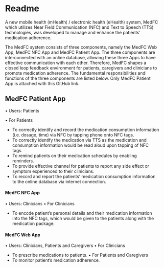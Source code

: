 # Readme

A new mobile health (mHealth) / electronic health (eHealth) system, MedFC which utilizes Near Field Communication (NFC) and Text to Speech (TTS) technologies, was developed to manage and enhance the patients’ medication adherence. 

The MedFC system consists of three components, namely the MedFC Web App, MedFC NFC App and MedFC Patient App. The three components are interconnected with an online database, allowing these three Apps to have effective communication with each other. Therefore, MedFC shapes a closed loop feedback environment for patients, caregivers and clinicians to promote medication adherence. The fundamental responsibilities and functions of the three components are listed below. Only MedFC Patient App is attached with this GitHub link.

## MedFC Patient App
• Users: Patients 

• For Patients
- To correctly identify and record the medication consumption information (i.e. dosage, time) via NFC by tapping phone onto NFC tags.
- To correctly identify the medication via TTS as the medication and consumption information would be read aloud upon tapping of NFC tags.
- To remind patients on their medication schedules by enabling reminders.
- To provide effective channel for patients to report any side effect or symptom experienced to their clinicians.
- To record and report the patients’ medication consumption information to the online database via internet connection.

#### MedFC NFC App
• Users: Clinicians 
• For Clinicians
- To encode patient’s personal details and their medication information into the NFC tags, which would be given to the patients along with the medication package.

#### MedFC Web App
• Users: Clinicians, Patients and Caregivers 
• For Clinicians
- To prescribe medications to patients. 
• For Patients and Caregivers
- To monitor patient’s medication adherence.
